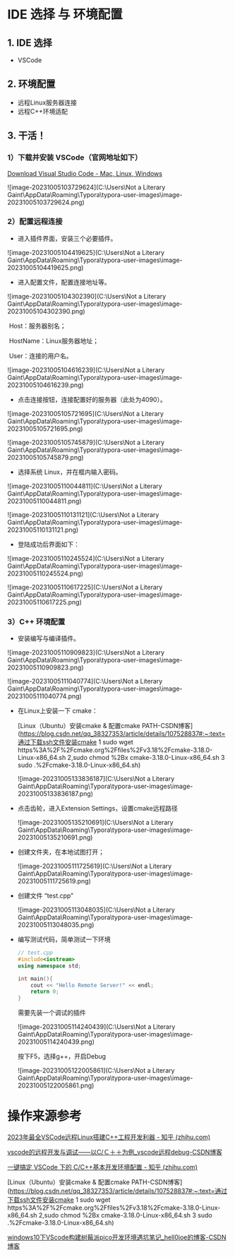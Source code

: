 # IDE 选择 与 环境配置

## 1. IDE 选择

- VSCode

## 2. 环境配置

- 远程Linux服务器连接
- 远程C++环境适配

## 3. 干活！

### 1）下载并安装 VSCode（官网地址如下）

[Download Visual Studio Code - Mac, Linux, Windows](https://code.visualstudio.com/Download)

![image-20231005103729624](C:\Users\Not a Literary Gaint\AppData\Roaming\Typora\typora-user-images\image-20231005103729624.png)

### 2）配置远程连接

- 进入插件界面，安装三个必要插件。

![image-20231005104419625](C:\Users\Not a Literary Gaint\AppData\Roaming\Typora\typora-user-images\image-20231005104419625.png)

- 进入配置文件，配置连接地址等。

![image-20231005104302390](C:\Users\Not a Literary Gaint\AppData\Roaming\Typora\typora-user-images\image-20231005104302390.png)

​	Host：服务器别名；

​	HostName：Linux服务器地址；

​	User：连接的用户名。

![image-20231005104616239](C:\Users\Not a Literary Gaint\AppData\Roaming\Typora\typora-user-images\image-20231005104616239.png)

- 点击连接按钮，连接配置好的服务器（此处为4090）。

![image-20231005105721695](C:\Users\Not a Literary Gaint\AppData\Roaming\Typora\typora-user-images\image-20231005105721695.png)

![image-20231005105745879](C:\Users\Not a Literary Gaint\AppData\Roaming\Typora\typora-user-images\image-20231005105745879.png)

- 选择系统 Linux，并在框内输入密码。

![image-20231005110044811](C:\Users\Not a Literary Gaint\AppData\Roaming\Typora\typora-user-images\image-20231005110044811.png)

![image-20231005110131121](C:\Users\Not a Literary Gaint\AppData\Roaming\Typora\typora-user-images\image-20231005110131121.png)

- 登陆成功后界面如下：

![image-20231005110245524](C:\Users\Not a Literary Gaint\AppData\Roaming\Typora\typora-user-images\image-20231005110245524.png)

![image-20231005110617225](C:\Users\Not a Literary Gaint\AppData\Roaming\Typora\typora-user-images\image-20231005110617225.png)

### 3）C++ 环境配置

- 安装编写与编译插件。

![image-20231005110909823](C:\Users\Not a Literary Gaint\AppData\Roaming\Typora\typora-user-images\image-20231005110909823.png)

![image-20231005111040774](C:\Users\Not a Literary Gaint\AppData\Roaming\Typora\typora-user-images\image-20231005111040774.png)

- 在Linux上安装一下 cmake：

  [Linux（Ubuntu）安装cmake & 配置cmake PATH-CSDN博客](https://blog.csdn.net/qq_38327353/article/details/107528837#:~:text=通过下载ssh文件安装cmake 1 sudo wget https%3A%2F%2Fcmake.org%2Ffiles%2Fv3.18%2Fcmake-3.18.0-Linux-x86_64.sh 2,sudo chmod %2Bx cmake-3.18.0-Linux-x86_64.sh 3 sudo .%2Fcmake-3.18.0-Linux-x86_64.sh)

  ![image-20231005133836187](C:\Users\Not a Literary Gaint\AppData\Roaming\Typora\typora-user-images\image-20231005133836187.png)

- 点击齿轮，进入Extension Settings，设置cmake远程路径

  ![image-20231005135210691](C:\Users\Not a Literary Gaint\AppData\Roaming\Typora\typora-user-images\image-20231005135210691.png)

- 创建文件夹，在本地试图打开；

  ![image-20231005111725619](C:\Users\Not a Literary Gaint\AppData\Roaming\Typora\typora-user-images\image-20231005111725619.png)

- 创建文件 “test.cpp” 

  ![image-20231005113048035](C:\Users\Not a Literary Gaint\AppData\Roaming\Typora\typora-user-images\image-20231005113048035.png)

- 编写测试代码，简单测试一下环境

  ```C++
  // test.cpp
  #include<iostream>
  using namespace std;
  
  int main(){
      cout << "Hello Remote Server!" << endl;
      return 0;
  }
  ```

  需要先装一个调试的插件

  ![image-20231005114240439](C:\Users\Not a Literary Gaint\AppData\Roaming\Typora\typora-user-images\image-20231005114240439.png)

  按下F5，选择g++，开启Debug

  ![image-20231005122005861](C:\Users\Not a Literary Gaint\AppData\Roaming\Typora\typora-user-images\image-20231005122005861.png)

# 操作来源参考

[2023年最全VSCode远程Linux搭建C++工程开发利器 - 知乎 (zhihu.com)](https://zhuanlan.zhihu.com/p/599003187)

[vscode的远程开发与调试——以C/Ｃ＋＋为例_vscode远程debug-CSDN博客](https://blog.csdn.net/lengye7/article/details/129401570)

[一键搞定 VSCode 下的 C/C++基本开发环境配置 - 知乎 (zhihu.com)](https://zhuanlan.zhihu.com/p/137760796)

[Linux（Ubuntu）安装cmake & 配置cmake PATH-CSDN博客](https://blog.csdn.net/qq_38327353/article/details/107528837#:~:text=通过下载ssh文件安装cmake 1 sudo wget https%3A%2F%2Fcmake.org%2Ffiles%2Fv3.18%2Fcmake-3.18.0-Linux-x86_64.sh 2,sudo chmod %2Bx cmake-3.18.0-Linux-x86_64.sh 3 sudo .%2Fcmake-3.18.0-Linux-x86_64.sh)

[windows10下VScode构建树莓派pico开发环境遇坑笔记_hell0joe的博客-CSDN博客](https://blog.csdn.net/hellojef/article/details/129038984)

